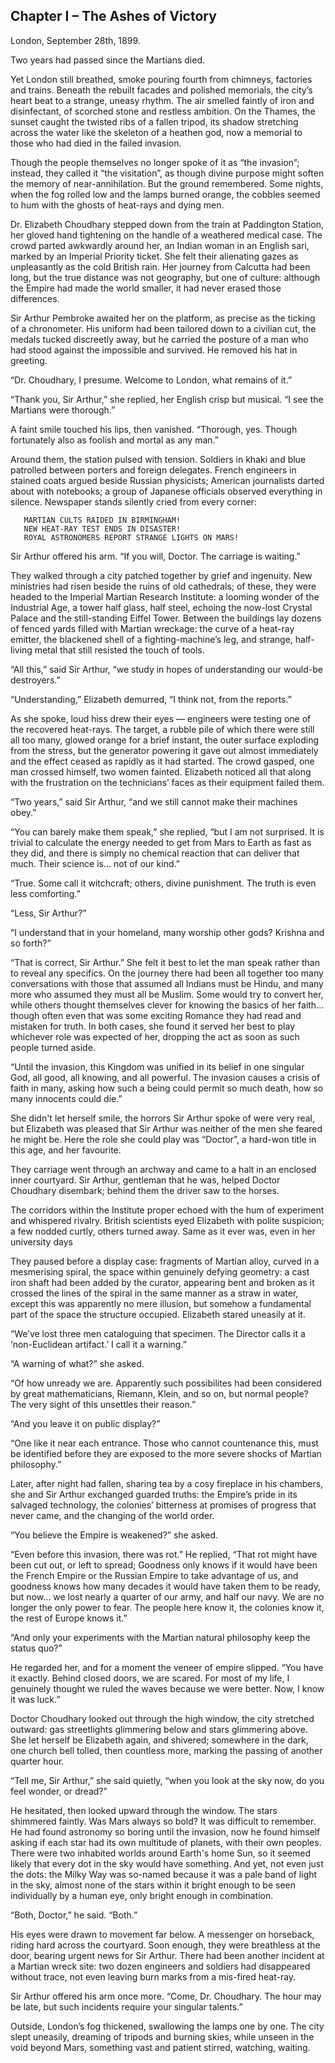 ## Chapter I – The Ashes of Victory

London, September 28th, 1899.

Two years had passed since the Martians died.

Yet London still breathed, smoke pouring fourth from chimneys, factories and trains. Beneath the rebuilt facades and polished memorials, the city’s heart beat to a strange, uneasy rhythm. The air smelled faintly of iron and disinfectant, of scorched stone and restless ambition. On the Thames, the sunset caught the twisted ribs of a fallen tripod, its shadow stretching across the water like the skeleton of a heathen god, now a memorial to those who had died in the failed invasion.

Though the people themselves no longer spoke of it as “the invasion”; instead, they called it “the visitation”, as though divine purpose might soften the memory of near-annihilation. But the ground remembered. Some nights, when the fog rolled low and the lamps burned orange, the cobbles seemed to hum with the ghosts of heat-rays and dying men.

Dr. Elizabeth Choudhary stepped down from the train at Paddington Station, her gloved hand tightening on the handle of a weathered medical case. The crowd parted awkwardly around her, an Indian woman in an English sari, marked by an Imperial Priority ticket. She felt their alienating gazes as unpleasantly as the cold British rain. Her journey from Calcutta had been long, but the true distance was not geography, but one of culture: although the Empire had made the world smaller, it had never erased those differences.

Sir Arthur Pembroke awaited her on the platform, as precise as the ticking of a chronometer. His uniform had been tailored down to a civilian cut, the medals tucked discreetly away, but he carried the posture of a man who had stood against the impossible and survived. He removed his hat in greeting.

“Dr. Choudhary, I presume. Welcome to London, what remains of it.”

“Thank you, Sir Arthur,” she replied, her English crisp but musical. “I see the Martians were thorough.”

A faint smile touched his lips, then vanished. “Thorough, yes. Though fortunately also as foolish and mortal as any man.”

Around them, the station pulsed with tension. Soldiers in khaki and blue patrolled between porters and foreign delegates. French engineers in stained coats argued beside Russian physicists; American journalists darted about with notebooks; a group of Japanese officials observed everything in silence. Newspaper stands silently cried from every corner:

```
   MARTIAN CULTS RAIDED IN BIRMINGHAM!
   NEW HEAT-RAY TEST ENDS IN DISASTER!
   ROYAL ASTRONOMERS REPORT STRANGE LIGHTS ON MARS!
```

Sir Arthur offered his arm. “If you will, Doctor. The carriage is waiting.”

They walked through a city patched together by grief and ingenuity. New ministries had risen beside the ruins of old cathedrals; of these, they were headed to the Imperial Martian Research Institute: a looming wonder of the Industrial Age, a tower half glass, half steel, echoing the now-lost Crystal Palace and the still-standing Eiffel Tower. Between the buildings lay dozens of fenced yards filled with Martian wreckage: the curve of a heat-ray emitter, the blackened shell of a fighting-machine’s leg, and strange, half-living metal that still resisted the touch of tools.

“All this,” said Sir Arthur, “we study in hopes of understanding our would-be destroyers.”

“Understanding,” Elizabeth demurred, “I think not, from the reports.”

As she spoke, loud hiss drew their eyes — engineers were testing one of the recovered heat-rays. The target, a rubble pile of which there were still all too many, glowed orange for a brief instant, the outer surface exploding from the stress, but the generator powering it gave out almost immediately and the effect ceased as rapidly as it had started. The crowd gasped, one man crossed himself, two women fainted. Elizabeth noticed all that along with the frustration on the technicians’ faces as their equipment failed them.

“Two years,” said Sir Arthur, “and we still cannot make their machines obey.”

“You can barely make them speak,” she replied, “but I am not surprised. It is trivial to calculate the energy needed to get from Mars to Earth as fast as they did, and there is simply no chemical reaction that can deliver that much. Their science is… not of our kind.”

“True. Some call it witchcraft; others, divine punishment. The truth is even less comforting.”

“Less, Sir Arthur?”

“I understand that in your homeland, many worship other gods? Krishna and so forth?”

“That is correct, Sir Arthur.” She felt it best to let the man speak rather than to reveal any specifics. On the journey there had been all together too many conversations with those that assumed all Indians must be Hindu, and many more who assumed they must all be Muslim. Some would try to convert her, while others thought themselves clever for knowing the basics of her faith… though often even that was some exciting Romance they had read and mistaken for truth. In both cases, she found it served her best to play whichever role was expected of her, dropping the act as soon as such people turned aside.

“Until the invasion, this Kingdom was unified in its belief in one singular God, all good, all knowing, and all powerful. The invasion causes a crisis of faith in many, asking how such a being could permit so much death, how so many innocents could die.”

She didn't let herself smile, the horrors Sir Arthur spoke of were very real, but Elizabeth was pleased that Sir Arthur was neither of the men she feared he might be. Here the role she could play was “Doctor”, a hard-won title in this age, and her favourite.

They carriage went through an archway and came to a halt in an enclosed inner courtyard. Sir Arthur, gentleman that he was, helped Doctor Choudhary disembark; behind them the driver saw to the horses.

The corridors within the Institute proper echoed with the hum of experiment and whispered rivalry. British scientists eyed Elizabeth with polite suspicion; a few nodded curtly, others turned away. Same as it ever was, even in her university days

They paused before a display case: fragments of Martian alloy, curved in a mesmerising spiral, the space within genuinely defying geometry: a cast iron shaft had been added by the curator, appearing bent and broken as it crossed the lines of the spiral in the same manner as a straw in water, except this was apparently no mere illusion, but somehow a fundamental part of the space the structure occupied. Elizabeth stared uneasily at it.

“We’ve lost three men cataloguing that specimen. The Director calls it a ‘non-Euclidean artifact.’ I call it a warning.”

“A warning of what?” she asked.

“Of how unready we are. Apparently such possibilites had been considered by great mathematicians, Riemann, Klein, and so on, but normal people? The very sight of this unsettles their reason.”

“And you leave it on public display?”

“One like it near each entrance. Those who cannot countenance this, must be identified before they are exposed to the more severe shocks of Martian philosophy.”

Later, after night had fallen, sharing tea by a cosy fireplace in his chambers, she and Sir Arthur exchanged guarded truths: the Empire’s pride in its salvaged technology, the colonies’ bitterness at promises of progress that never came, and the changing of the world order.

“You believe the Empire is weakened?” she asked.

“Even before this invasion, there was rot.” He replied, “That rot might have been cut out, or left to spread; Goodness only knows if it would have been the French Empire or the Russian Empire to take advantage of us, and goodness knows how many decades it would have taken them to be ready, but now… we lost nearly a quarter of our army, and half our navy. We are no longer the only power to fear. The people here know it, the colonies know it, the rest of Europe knows it.”

“And only your experiments with the Martian natural philosophy keep the status quo?”

He regarded her, and for a moment the veneer of empire slipped. “You have it exactly. Behind closed doors, we are scared. For most of my life, I genuinely thought we ruled the waves because we were better. Now, I know it was luck.”

Doctor Choudhary looked out through the high window, the city stretched outward: gas streetlights glimmering below and stars glimmering above. She let herself be Elizabeth again, and shivered; somewhere in the dark, one church bell tolled, then countless more, marking the passing of another quarter hour.

“Tell me, Sir Arthur,” she said quietly, “when you look at the sky now, do you feel wonder, or dread?”

He hesitated, then looked upward through the window. The stars shimmered faintly. Was Mars always so bold? It was difficult to remember. He had found astronomy so boring until the invasion, now he found himself asking if each star had its own multitude of planets, with their own peoples. There were two inhabited worlds around Earth's home Sun, so it seemed likely that every dot in the sky would have something. And yet, not even just the dots: the Milky Way was so-named because it was a pale band of light in the sky, almost none of the stars within it bright enough to be seen individually by a human eye, only bright enough in combination.

“Both, Doctor,” he said. “Both.”

His eyes were drawn to movement far below. A messenger on horseback, riding hard across the courtyard. Soon enough, they were breathless at the door, bearing urgent news for Sir Arthur. There had been another incident at a Martian wreck site: two dozen engineers and soldiers had disappeared without trace, not even leaving burn marks from a mis-fired heat-ray.

Sir Arthur offered his arm once more. “Come, Dr. Choudhary. The hour may be late, but such incidents require your singular talents.”

Outside, London’s fog thickened, swallowing the lamps one by one. The city slept uneasily, dreaming of tripods and burning skies, while unseen in the void beyond Mars, something vast and patient stirred, watching, waiting.
